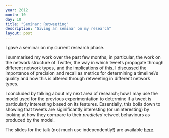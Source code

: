 ```yaml
---
year: 2012
month: 10
day: 10
title: "Seminar: Retweeting"
description: "Giving an seminar on my research"
layout: post
---
```


<p>
I gave a seminar on my current research phase. </p>
<p>
I summarised my work over the past few months; in particular, the work on the network structure of Twitter, the way in which tweets
propagate through different network types, and the implications of this. I discussed the importance of precision and recall as metrics
for determining a timeline\'s quality and how this is altered through retweeting in different network types.
</p>
<p>
I concluded by talking about my next area of research; how I may use the model used for the previous experimentation to determine if 
a tweet is particularly interesting based on its features. Essentially, this boils down to showing that tweets are siginificantly
interesting (or uninteresting) by looking at how they compare to their <i>predicted</i> retweet behaviours as produced by the model.</p>
<p>The slides for the talk (not much use independently!) are available 
<a href="http://willwebberley.net/downloads/research-fts/presentation.html" target="_blank">here</a>.</p>
